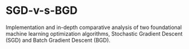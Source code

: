 # SGD-v-s-BGD
Implementation and in-depth comparative analysis of two foundational machine learning optimization algorithms, Stochastic Gradient Descent (SGD) and Batch Gradient Descent (BGD). 
